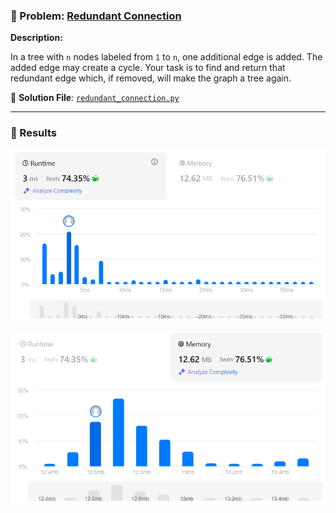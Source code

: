 ### 🎯 Problem: [Redundant Connection](https://leetcode.com/problems/redundant-connection/)

**Description:**

In a tree with `n` nodes labeled from `1` to `n`, one additional edge is added. The added edge may create a cycle. Your task is to find and return that redundant edge which, if removed, will make the graph a tree again.

📂 **Solution File**: [`redundant_connection.py`](redundant_connection.py)

---

### 📸 Results

![Result](images/result.png) 

![Result 1](images/result_1.png)

